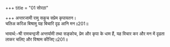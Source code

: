 +++
title = "01 सोरठा"

+++
अन्तरजामी रामु सकुच सप्रेम कृपायतन।  
चलिअ करिअ बिश्रामु यह बिचारि दृढ आनि मन॥201॥  

भावार्थ:-श्री रामचन्द्रजी अन्तर्यामी तथा सङ्कोच, प्रेम और कृपा के धाम हैं, यह विचार कर और मन में दृढता लाकर चलिए और विश्राम कीजिए॥201॥  



